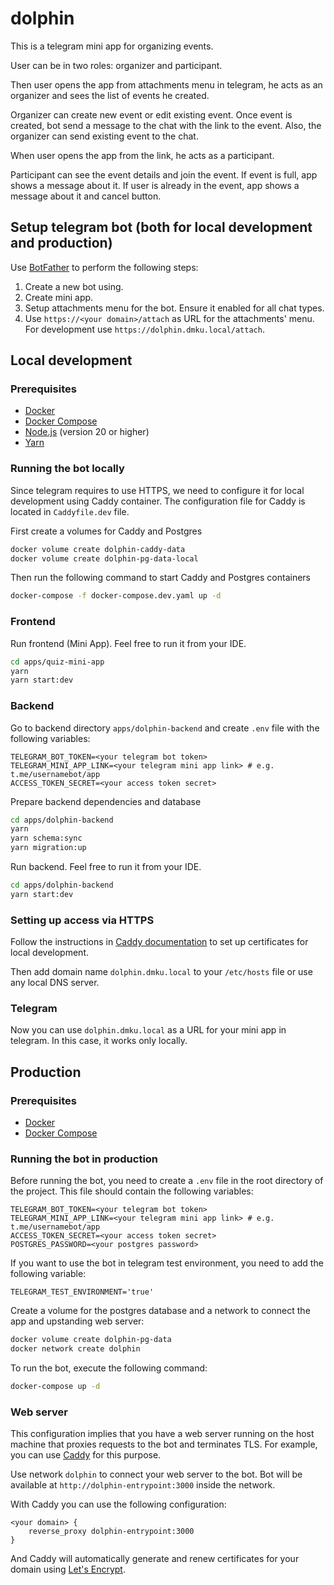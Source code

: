 # dolphin

This is a telegram mini app for organizing events.

User can be in two roles: organizer and participant.

Then user opens the app from attachments menu in telegram,
he acts as an organizer and sees the list of events he created.

Organizer can create new event or edit existing event.
Once event is created, bot send a message to the chat with the link to the event.
Also, the organizer can send existing event to the chat.

When user opens the app from the link, he acts as a participant.

Participant can see the event details and join the event.
If event is full, app shows a message about it.
If user is already in the event, app shows a message about it and cancel button.

## Setup telegram bot (both for local development and production)

Use [BotFather](https://t.me/botfather) to perform the following steps:
1. Create a new bot using.
2. Create mini app.
3. Setup attachments menu for the bot. Ensure it enabled for all chat types. 
4. Use `https://<your domain>/attach` as URL for the attachments' menu. For development use `https://dolphin.dmku.local/attach`.

## Local development

### Prerequisites

- [Docker](https://docs.docker.com/get-docker/)
- [Docker Compose](https://docs.docker.com/compose/install/)
- [Node.js](https://nodejs.org/en/download/) (version 20 or higher)
- [Yarn](https://classic.yarnpkg.com/en/docs/install/)

### Running the bot locally

Since telegram requires to use HTTPS,
we need to configure it for local development using Caddy container.
The configuration file for Caddy is located in `Caddyfile.dev` file.

First create a volumes for Caddy and Postgres
```sh
docker volume create dolphin-caddy-data
docker volume create dolphin-pg-data-local
```

Then run the following command to start Caddy and Postgres containers
```sh
docker-compose -f docker-compose.dev.yaml up -d
```

### Frontend

Run frontend (Mini App). Feel free to run it from your IDE.
```sh
cd apps/quiz-mini-app
yarn
yarn start:dev
```

### Backend

Go to backend directory `apps/dolphin-backend` and create `.env` file with the following variables:
```
TELEGRAM_BOT_TOKEN=<your telegram bot token>
TELEGRAM_MINI_APP_LINK=<your telegram mini app link> # e.g. t.me/usernamebot/app
ACCESS_TOKEN_SECRET=<your access token secret>
```

Prepare backend dependencies and database
```sh
cd apps/dolphin-backend
yarn
yarn schema:sync
yarn migration:up
```

Run backend. Feel free to run it from your IDE.
```sh
cd apps/dolphin-backend
yarn start:dev
```

### Setting up access via HTTPS

Follow the instructions in [Caddy documentation](https://caddyserver.com/docs/running#local-https-with-docker)
to set up certificates for local development.

Then add domain name `dolphin.dmku.local` to your `/etc/hosts` file or use any local DNS server.

### Telegram

Now you can use `dolphin.dmku.local` as a URL for your mini app in telegram.
In this case, it works only locally.

## Production

### Prerequisites

- [Docker](https://docs.docker.com/get-docker/)
- [Docker Compose](https://docs.docker.com/compose/install/)

### Running the bot in production

Before running the bot, you need to create a `.env` file in the root directory of the project. This file should contain the following variables:
```
TELEGRAM_BOT_TOKEN=<your telegram bot token>
TELEGRAM_MINI_APP_LINK=<your telegram mini app link> # e.g. t.me/usernamebot/app
ACCESS_TOKEN_SECRET=<your access token secret>
POSTGRES_PASSWORD=<your postgres password>
```

If you want to use the bot in telegram test environment, you need to add the following variable:
```
TELEGRAM_TEST_ENVIRONMENT='true'
```

Create a volume for the postgres database and a network to connect the app and upstanding web server:
```sh
docker volume create dolphin-pg-data
docker network create dolphin
```

To run the bot, execute the following command:
```sh
docker-compose up -d
```

### Web server

This configuration implies that you have a web server running on the host machine that proxies requests to the bot and terminates TLS.
For example, you can use [Caddy](https://caddyserver.com/) for this purpose.

Use network `dolphin` to connect your web server to the bot. 
Bot will be available at `http://dolphin-entrypoint:3000` inside the network.

With Caddy you can use the following configuration:
```
<your domain> {
    reverse_proxy dolphin-entrypoint:3000
}
```

And Caddy will automatically generate and renew certificates for your domain using [Let's Encrypt](https://letsencrypt.org/).
